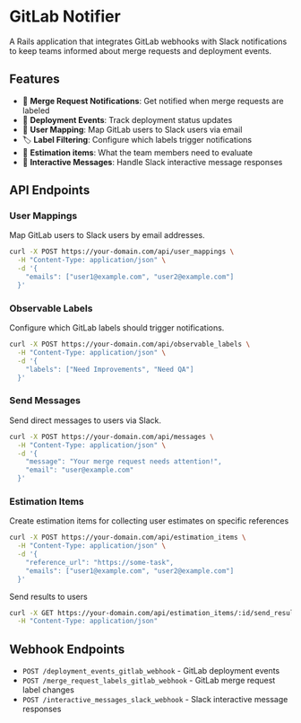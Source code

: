 # GitLab Notifier

A Rails application that integrates GitLab webhooks with Slack notifications to keep teams informed about merge requests and deployment events.

## Features

- 🔔 **Merge Request Notifications**: Get notified when merge requests are labeled
- 🚀 **Deployment Events**: Track deployment status updates
- 👥 **User Mapping**: Map GitLab users to Slack users via email
- 🏷️ **Label Filtering**: Configure which labels trigger notifications
- 🥷 **Estimation items**: What the team members need to evaluate
- 💬 **Interactive Messages**: Handle Slack interactive message responses

## API Endpoints

### User Mappings

Map GitLab users to Slack users by email addresses.

```bash
curl -X POST https://your-domain.com/api/user_mappings \
  -H "Content-Type: application/json" \
  -d '{
    "emails": ["user1@example.com", "user2@example.com"]
  }'
```

### Observable Labels

Configure which GitLab labels should trigger notifications.

```bash
curl -X POST https://your-domain.com/api/observable_labels \
  -H "Content-Type: application/json" \
  -d '{
    "labels": ["Need Improvements", "Need QA"]
  }'
```

### Send Messages

Send direct messages to users via Slack.

```bash
curl -X POST https://your-domain.com/api/messages \
  -H "Content-Type: application/json" \
  -d '{
    "message": "Your merge request needs attention!",
    "email": "user@example.com"
  }'
```

### Estimation Items

Create estimation items for collecting user estimates on specific references

```bash
curl -X POST https://your-domain.com/api/estimation_items \
  -H "Content-Type: application/json" \
  -d '{
    "reference_url": "https://some-task",
    "emails": ["user1@example.com", "user2@example.com"]
  }'
```

Send results to users

```bash
curl -X GET https://your-domain.com/api/estimation_items/:id/send_results \
  -H "Content-Type: application/json"
```

## Webhook Endpoints

- `POST /deployment_events_gitlab_webhook` - GitLab deployment events
- `POST /merge_request_labels_gitlab_webhook` - GitLab merge request label changes
- `POST /interactive_messages_slack_webhook` - Slack interactive message responses
